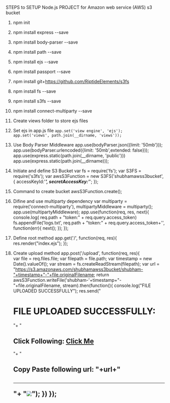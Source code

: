STEPS to SETUP Node.js PROJECT for Amazon web service (AWS) s3 bucket

1. npm init
2. npm install express --save
3. npm install body-parser --save
4. npm install path --save
5. npm install ejs --save
6. npm install passport --save
7. npm install git+https://github.com/RiptideElements/s3fs
8. npm install fs --save
9. npm install s3fs --save
10. npm install connect-multiparty --save


11. Create views folder to store ejs files
12. Set ejs in app.js file
	<code>app.set('view engine', 'ejs');
	app.set('views', path.join(__dirname, 'views'));</code>

13. Use Body Parser Middleware 
	app.use(bodyParser.json({limit: '50mb'})); 
	app.use(bodyParser.urlencoded({limit: '50mb',extended: false}));
	app.use(express.static(path.join(__dirname, 'public')))
	app.use(express.static(path.join(__dirname)));

14. Initiate and define S3 Bucket
	var fs = require('fs');
	var S3FS = require('s3fs');
	var awsS3Function = new S3FS('shubhamawss3bucket', {
	  accessKeyId:'***************************',
	  secretAccessKey:'***************************';
	});

15. Command to create bucket
	awsS3Function.create();

16. Difine and use multiparty dependency
	var multiparty = require('connect-multiparty'),
	multipartyMiddleware = multiparty();
	app.use(multipartyMiddleware);
	    app.use(function(req, res, next){
	      console.log( req.path + "token:" + req.query.access_token)
	      fs.appendFile('logs.txt', req.path + "token:" + req.query.access_token+'', 
	        function(err){
	          next();
	        });
	 });

16. Define root method
  	app.get('/', function(req, res){       
	   res.render("index.ejs");
	});

17. Create upload method
	app.post('/upload', function(req, res){       
	    var file = req.files.file;
	    var filepath = file.path;
	    var timestamp = new Date().valueOf();
	    var stream = fs.createReadStream(filepath);
	    var url = "https://s3.amazonaws.com/shubhamawss3bucket/shubham-"+timestamp+"-"+file.originalFilename;
	    return awsS3Function.writeFile('shubham-'+timestamp+"-"+file.originalFilename, stream).then(function(){
	      console.log("FILE UPLOADED SUCCESSFULLY");
	        res.send("<h1>FILE UPLOADED SUCCESSFULLY:</h1>"+
	          "<h2>Click Following: <a href='"+url+"' target='_blank'>Click Me</a></h2>"+
	          "<h2>Copy Paste following url: "+url+"<h2><hr>"+
	          "<img src='"+url+"'>");
		  })
		});
